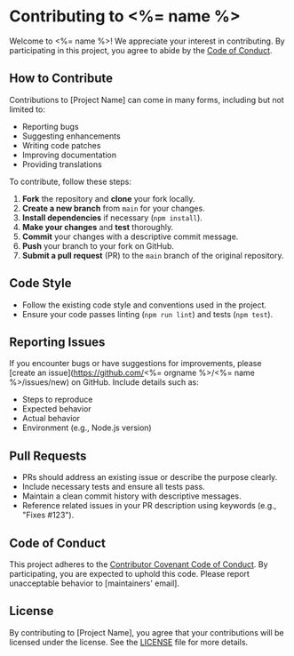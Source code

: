 # Contributing to <%= name %>

Welcome to <%= name %>! We appreciate your interest in contributing. By participating in this project, you agree to abide by the [Code of Conduct](./CODE_OF_CONDUCT.md).

## How to Contribute

Contributions to [Project Name] can come in many forms, including but not limited to:

- Reporting bugs
- Suggesting enhancements
- Writing code patches
- Improving documentation
- Providing translations

To contribute, follow these steps:

1. **Fork** the repository and **clone** your fork locally.
2. **Create a new branch** from `main` for your changes.
3. **Install dependencies** if necessary (`npm install`).
4. **Make your changes** and **test** thoroughly.
5. **Commit** your changes with a descriptive commit message.
6. **Push** your branch to your fork on GitHub.
7. **Submit a pull request** (PR) to the `main` branch of the original repository.

## Code Style

- Follow the existing code style and conventions used in the project.
- Ensure your code passes linting (`npm run lint`) and tests (`npm test`).

## Reporting Issues

If you encounter bugs or have suggestions for improvements, please [create an issue](https://github.com/<%= orgname %>/<%= name %>/issues/new) on GitHub. Include details such as:

- Steps to reproduce
- Expected behavior
- Actual behavior
- Environment (e.g., Node.js version)

## Pull Requests

- PRs should address an existing issue or describe the purpose clearly.
- Include necessary tests and ensure all tests pass.
- Maintain a clean commit history with descriptive messages.
- Reference related issues in your PR description using keywords (e.g., "Fixes #123").

## Code of Conduct

This project adheres to the [Contributor Covenant Code of Conduct](./CODE_OF_CONDUCT.md). By participating, you are expected to uphold this code. Please report unacceptable behavior to [maintainers' email].

## License

By contributing to [Project Name], you agree that your contributions will be licensed under the license. See the [LICENSE](./LICENSE) file for more details.